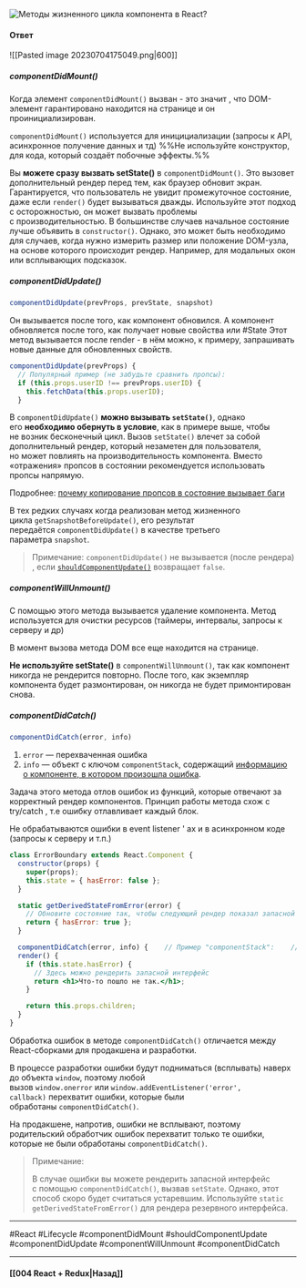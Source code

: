 ![Методы жизненного цикла компонента в React?](https://youtu.be/RpcB5jnJvcI?t=35)

#### Ответ

![[Pasted image 20230704175049.png|600]]

##### componentDidMount()

Когда элемент `componentDidMount()` вызван - это значит , что DOM-элемент гарантировано находится на странице и он проинициализирован.

`componentDidMount()` используется для иницициализации (запросы к API, асинхронное получение данных и тд) %%Не используйте конструктор, для кода, который создаёт побочные эффекты.%%

Вы **можете сразу вызвать setState()** в `componentDidMount()`. Это вызовет дополнительный рендер перед тем, как браузер обновит экран. Гарантируется, что пользователь не увидит промежуточное состояние, даже если `render()` будет вызываться дважды. Используйте этот подход с осторожностью, он может вызвать проблемы с производительностью. В большинстве случаев начальное состояние лучше объявить в `constructor()`. Однако, это может быть необходимо для случаев, когда нужно измерить размер или положение DOM-узла, на основе которого происходит рендер. Например, для модальных окон или всплывающих подсказок.

##### componentDidUpdate()

```jsx
componentDidUpdate(prevProps, prevState, snapshot)
```

Он вызывается после того, как компонент обновился. А компонент обновляется после того, как получает новые свойства или #State 
Этот метод вызывается после render - в нём можно, к примеру, запрашивать новые данные для обновленных свойств.

```jsx
componentDidUpdate(prevProps) {
  // Популярный пример (не забудьте сравнить пропсы):
  if (this.props.userID !== prevProps.userID) {
    this.fetchData(this.props.userID);
  }
```

В `componentDidUpdate()` **можно вызывать `setState()`**, однако его **необходимо обернуть в условие**, как в примере выше, чтобы не возник бесконечный цикл. Вызов `setState()` влечет за собой дополнительный рендер, который незаметен для пользователя, но может повлиять на производительность компонента. Вместо «отражения» пропсов в состоянии рекомендуется использовать пропсы напрямую. 

Подробнее: [почему копирование пропсов в состояние вызывает баги](https://ru.reactjs.org/blog/2018/06/07/you-probably-dont-need-derived-state.html)

В тех редких случаях когда реализован метод жизненного цикла `getSnapshotBeforeUpdate()`, его результат передаётся `componentDidUpdate()` в качестве третьего параметра `snapshot`.

> Примечание: `componentDidUpdate()` не вызывается (после рендера) , если [`shouldComponentUpdate()`](https://ru.reactjs.org/docs/react-component.html#shouldcomponentupdate) возвращает `false`.

##### componentWillUnmount()

С помощью этого метода вызывается удаление компонента.
Метод используется для очистки ресурсов (таймеры, интервалы, запросы к серверу и др)

В момент вызова метода DOM все еще находится на странице.

**Не используйте setState()** в `componentWillUnmount()`, так как компонент никогда не рендерится повторно. После того, как экземпляр компонента будет размонтирован, он никогда не будет примонтирован снова.

##### componentDidCatch()

```jsx
componentDidCatch(error, info)
```
1.  `error` — перехваченная ошибка
2.  `info` — объект с ключом `componentStack`, содержащий [информацию о компоненте, в котором произошла ошибка](https://ru.reactjs.org/docs/error-boundaries.html#component-stack-traces).

Задача этого метода отлов ошибок из функций, которые отвечают за корректный рендер компонентов. Принцип работы метода схож с try/catch , т.е ошибку отлавливает каждый блок.

Не обрабатываются ошибки в event listener ' ах и в асинхронном коде (запросы к серверу и т.п.)

```jsx
class ErrorBoundary extends React.Component {
  constructor(props) {
    super(props);
    this.state = { hasError: false };
  }

  static getDerivedStateFromError(error) {
    // Обновите состояние так, чтобы следующий рендер показал запасной интерфейс.
    return { hasError: true };
  }

  componentDidCatch(error, info) {    // Пример "componentStack":    //   in ComponentThatThrows (created by App)    //   in ErrorBoundary (created by App)    //   in div (created by App)    //   in App    logComponentStackToMyService(info.componentStack);  }
  render() {
    if (this.state.hasError) {
      // Здесь можно рендерить запасной интерфейс
      return <h1>Что-то пошло не так.</h1>;
    }

    return this.props.children;
  }
}
```

Обработка ошибок в методе `componentDidCatch()` отличается между React-сборками для продакшена и разработки.

В процессе разработки ошибки будут подниматься (всплывать) наверх до объекта `window`, поэтому любой вызов `window.onerror` или `window.addEventListener('error', callback)` перехватит ошибки, которые были обработаны `componentDidCatch()`.

На продакшене, напротив, ошибки не всплывают, поэтому родительский обработчик ошибок перехватит только те ошибки, которые не были обработаны `componentDidCatch()`.

> Примечание:
> 
> В случае ошибки вы можете рендерить запасной интерфейс с помощью `componentDidCatch()`, вызвав `setState`. Однако, этот способ скоро будет считаться устаревшим. Используйте `static getDerivedStateFromError()` для рендера резервного интерфейса.

____
#React #Lifecycle #componentDidMount #shouldComponentUpdate #componentDidUpdate #componentWillUnmount #componentDidCatch 

____

#### [[004 React + Redux|Назад]]
